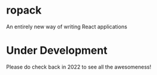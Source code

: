 # ropack
An entirely new way of writing React applications

# Under Development
Please do check back in 2022 to see all the awesomeness!
